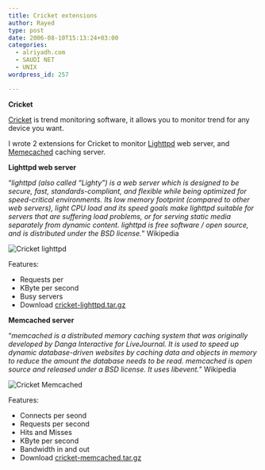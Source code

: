 ```yaml
---
title: Cricket extensions
author: Rayed
type: post
date: 2006-08-10T15:13:24+03:00
categories:
  - alriyadh.com
  - SAUDI NET
  - UNIX
wordpress_id: 257

---
```

<p><strong>Cricket</strong></p>
<p><a href="http://cricket.sourceforge.net/">Cricket</a> is trend monitoring software, it allows you to monitor trend for any device you want.</p>
<p>I wrote 2 extensions for Cricket to monitor <a href="http://www.lighttpd.net/">Lighttpd</a> web server, and <a href="http://www.danga.com/memcached/">Memecached</a> caching server.</p>
<p><strong>Lighttpd web server</strong></p>
<p>&#8220;<em>lighttpd (also called &#8220;Lighty&#8221;) is a web server which is designed to be secure, fast, standards-compliant, and flexible while being optimized for speed-critical environments. Its low memory footprint (compared to other web servers), light CPU load and its speed goals make lighttpd suitable for servers that are suffering load problems, or for serving static media separately from dynamic content. lighttpd is free software / open source, and is distributed under the BSD license.</em>&#8221;  Wikipedia</p>
<p><img alt="Cricket lighttpd" src="/upload/2006-08-10/lighttpd-hits-small.jpg" /></p>
<p>Features:</p>
<ul>
<li>Requests per</li>
<li>KByte per second</li>
<li>Busy servers</li>
<li>Download <a href="/upload/2006-08-10/cricket-lighttpd.tar.gz">cricket-lighttpd.tar.gz</a></li>
</ul>
<p><strong>Memcached server</strong></p>
<p>&#8220;<em>memcached is a distributed memory caching system that was originally developed by Danga Interactive for LiveJournal. It is used to speed up dynamic database-driven websites by caching data and objects in memory to reduce the amount the database needs to be read. memcached is open source and released under a BSD license. It uses libevent.</em>&#8221; Wikipedia</p>
<p><img alt="Cricket Memcached" title="Cricket Memcached" src="/upload/2006-08-10/memcached-hit-vs-miss-small.jpg" /></p>
<p>Features:</p>
<ul>
<li>Connects per seond</li>
<li>Requests per second</li>
<li>Hits and Misses</li>
<li>KByte per second</li>
<li>Bandwidth in and out</li>
<li>Download <a href="/upload/2006-08-10/cricket-memcached.tar.gz">cricket-memcached.tar.gz</a></li>
</ul>
